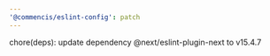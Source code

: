 ```yaml
---
'@commencis/eslint-config': patch
---
```


chore(deps): update dependency @next/eslint-plugin-next to v15.4.7
